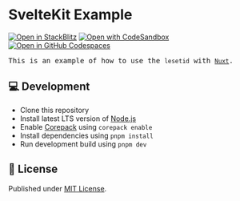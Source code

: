 # SvelteKit Example

[![Open in StackBlitz](https://developer.stackblitz.com/img/open_in_stackblitz.svg)][stackblitz]
[![Open with CodeSandbox](https://assets.codesandbox.io/github/button-edit-lime.svg)][codesandbox]
[![Open in GitHub Codespaces](https://github.com/codespaces/badge.svg)][codespaces]

<samp>This is an example of how to use the `lesetid` with [`Nuxt`](https://kit.svelte.dev).</samp>

## 💻 Development

- Clone this repository
- Install latest LTS version of [Node.js](https://nodejs.org/en/)
- Enable [Corepack](https://github.com/nodejs/corepack) using `corepack enable`
- Install dependencies using `pnpm install`
- Run development build using `pnpm dev`

## 📄 License

Published under [MIT License](./LICENSE).

<!-- providers:start -->
[stackblitz]: https://stackblitz.com/github/luxass/lesetid/tree/main/examples/sveltekit-example?title=astro%20example%20|%20lesetid
[codesandbox]: https://codesandbox.io/p/sandbox/github/luxass/lesetid/tree/main/examples/sveltekit-example
[codespaces]: https://codespaces.new/luxass/lesetid?devcontainer_path=.devcontainer/sveltekit-example/devcontainer.json
<!-- providers:end -->
